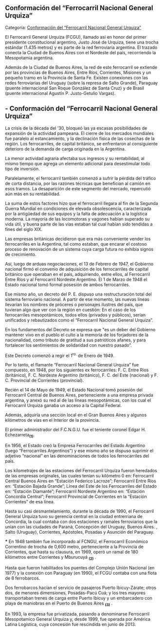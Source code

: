 ## Conformación del “Ferrocarril Nacional General Urquiza”

Categoría: [Conformación del “Ferrocarril Nacional General Urquiza”](http://descubrircorrientes.com.ar/2012/index.php/2056-geografia/geografia-economica/el-desarrollo-de-las-comunicaciones-y-transportes-en-corrientes-entre-1852-y-1898/conformacion-del-ferrocarril-nacional-general-urquiza)

El Ferrocarril General Urquiza (FCGU), llamado así en honor del primer presidente constitucional argentino, Justo José de Urquiza, tiene una trocha estándar (1.435 metros) y es parte de la red ferroviaria argentina. El trazado conecta la Ciudad de Buenos Aires con el Nordeste del país, recorriendo la Mesopotamia argentina.

Además de la Ciudad de Buenos Aires, la red de este ferrocarril se extiende por las provincias de Buenos Aires, Entre Ríos, Corrientes, Misiones y un pequeño tramo en la Provincia de Santa Fe. Existen conexiones con las redes ferroviarias del Uruguay (sobre la represa de Salto Grande), Paraguay (puente internacional San Roque González de Santa Cruz) y de Brasil (puente internacional Agustín P. Justo-Getulio Vargas).

## **\- Conformación del “Ferrocarril Nacional General Urquiza”**

La crisis de la década del '30, bloqueó las ya escasas posibilidades de expansión de la actividad pampeana. El cierre de los mercados mundiales fue paralelo al estancamiento, y la declinación física de las cosechas de la región. Los ferrocarriles, de capital británico, se enfrentaron al consiguiente deterioro de la demanda de carga originada en la Argentina.

La menor actividad agraria afectaba sus ingresos y su rentabilidad, al mismo tiempo que agrega un elemento adicional para desestimular todo tipo de inversión.

Paralelamente, el ferrocarril también comenzó a sufrir la pérdida del tráfico de corta distancia, por las razones técnicas que benefician al camión en esos tramos. La desaparición de este segmento del mercado, repercutió aún más en su rentabilidad.

La suma de estos factores hizo que el ferrocarril llegara al fin de la Segunda Guerra Mundial en condiciones de elevada obsolescencia, caracterizada por la antigüedad de sus equipos y la falta de adecuación a la logística moderna. La mayoría de las locomotoras y vagones habían superado su vida útil, y buena parte de las vías estaban tal cual habían sido tendidas a fines del siglo XIX.

Las empresas británicas decidieron que era más conveniente vender los ferrocarriles en la Argentina, tal como estaban, que encarar el costoso proceso de renovación de un sistema cuya carga futura no exhibía signos de crecimiento.

Así, luego de arduas negociaciones, el 13 de Febrero de 1947, el Gobierno nacional firmó el convenio de adquisición de los ferrocarriles de capital británico que operaban en el país, adquiriendo, entre ellos, al Ferrocarril Entre Ríos y al Ferrocarril Nordeste Argentino. El 1 de Marzo de 1948 el Estado nacional tomó formal posesión de ambos ferrocarriles.

Ese mismo año, un decreto del P. E. dispuso una restructuración total del sistema ferroviario nacional. A partir de ese momento, las nuevas líneas llevarían los nombres de próceres o personajes ilustres del país, que tuvieran algo que ver con la región en cuestión: En el caso de los ferrocarriles mesopotámicos, todos ellos (privados y públicos), serían unificados y rebautizados como el “Ferrocarril Nacional General Urquiza”.

En los fundamentos del Decreto se expresa que "es un deber del Gobierno mantener vivo en el pueblo el culto a la memoria de los forjadores de la nacionalidad, como tributo de gratitud a sus patrióticos afanes, y para fortalecer los sentimientos de solidaridad con nuestro pasado”.

Este Decreto comenzó a regir el 1<sup>ro.</sup> de Enero de 1949.

Por lo tanto, el flamante “Ferrocarril Nacional General Urquiza” fue compuesto, en 1948, por los siguientes ex ferrocarriles: F. C. Entre Ríos (británico), F. C. Nordeste Argentino (británico), F. C. del Este (nacional) y F. C. Provincial de Corrientes (provincial).

Recién el 14 de Mayo de 1949, el Estado Nacional tomó posesión del Ferrocarril Central de Buenos Aires, perteneciente a una empresa privada argentina, y anexó su red al de las líneas mesopotámicas, con los cual el Ferrocarril Urquiza ganaba un acceso a la Capital Federal.

Además, adquiría una sección local en el Gran Buenos Aires y algunos kilómetros de vías en el Interior de la provincia.

El primer administrador del F.C.N.G.U. fue el teniente coronel Edgar H. Echezarreta<sub><strong>(1)</strong></sub>.

En 1956, el Estado creó la Empresa Ferrocarriles del Estado Argentino (luego “Ferrocarriles Argentinos”) y ese mismo año se dispuso suprimir el adjetivo “nacional” en las denominaciones de todos los ferrocarriles del país.

Los kilometrajes de las estaciones del Ferrocarril Urquiza fueron heredados de las empresas originales, las cuales tenían su kilómetro 0 en: Ferrocarril Central Buenos Aires en “Estación Federico Lacroze”; Ferrocarril Entre Ríos en: “Estación Bajada Grande”; Línea del Este de los Ferrocarriles del Estado en: “Estación Diamante”; Ferrocarril Nordeste Argentino en: “Estación Concordia Central”; Ferrocarril Provincial de Corrientes en la “Estación Corrientes” de esa línea.

Hasta su casi desmantelamiento, durante la década de 1990, el Ferrocarril General Urquiza tuvo su gerencia central en la ciudad entrerriana de Concordia, la cual contaba con dos estaciones y ramales ferroviarios que la unían con las ciudades de Paraná, Concepción del Uruguay, Buenos Aires. , Salto (Uruguay), Corrientes, Apóstoles, Posadas y Asunción del Paraguay.

**\*** En 1948 también fue incorporado al FCNGU, el Ferrocarril Económico Correntino de trocha de 0,600 metro, perteneciente a la Provincia de Corrientes, que hasta su clausura, en 1969, operó un ramal de 180 kilómetros entre Corrientes y Mburucuyá <sub><strong><span><span>(2)</span></span></strong></sub> .

Hasta que fueron habilitados los puentes del Complejo Unión Nacional (en 1977) y la conexión con Paraguay (en 1990), el FCGU contaba con una flota de 8 ferrobarcos.

Dos ferrobarcos hacían el servicio de pasajeros Puerto Ibicuy-Zárate; otros dos, de menores dimensiones, Posadas-Pacú Cuá; y los tres mayores transportaban trenes de carga entre Puerto Ibicuy y un embarcadero con playa de maniobras en el Puerto de Buenos Aires <sub><strong><span><span>(3)</span></span></strong></sub> .

En 1993, la empresa fue privatizada, pasando a denominarse Ferrocarril Mesopotamico General Urquiza y, desde 1999, fue operada por América Latina Logística, cuya concesión fue rescindida en junio de 2013.